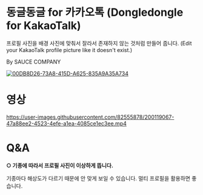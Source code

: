 # 동글동글 for 카카오톡 (Dongledongle for KakaoTalk)

프로필 사진을 배경 사진에 맞춰서 잘라서 존재하지 않는 것처럼 만들어 줍니다. (Edit your KakaoTalk profile picture like it doesn't exist.)

By SAUCE COMPANY

[![00DB8D26-73A8-415D-A625-835A9A35A734](https://user-images.githubusercontent.com/82555878/200119889-9850c3d0-2a82-45cb-8cdc-001849ce4f31.png)](https://m.blog.naver.com/saucecompany_/222913432446)

# 영상

https://user-images.githubusercontent.com/82555878/200119067-47a88ee2-4523-4efe-a1ea-4085ce1ec3ee.mp4

# Q&A

**○ 기종에 따라서 프로필 사진이 이상하게 뜹니다.**

기종마다 해상도가 다르기 때문에 안 맞게 보일 수 있습니다. 멀티 프로필을 활용하면 좋습니다.
